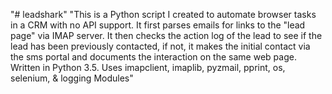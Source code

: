 "# leadshark" 
"This is a Python script I created to automate browser tasks in a CRM with no API support. It first parses emails for links to the "lead page" via IMAP server. It then checks the action log of the lead to see if the lead has been previously contacted, if not, it makes the initial contact via the sms portal and documents the interaction on the same web page. Written in Python 3.5. Uses imapclient, imaplib, pyzmail, pprint, os, selenium, & logging Modules"
